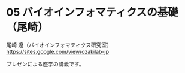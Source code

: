# 05 バイオインフォマティクスの基礎（尾崎）

尾崎 遼（バイオインフォマティクス研究室） https://sites.google.com/view/ozakilab-jp

プレゼンによる座学の講義です。
